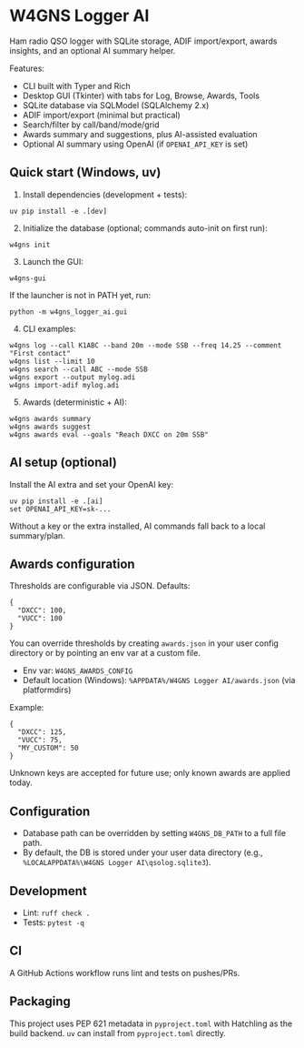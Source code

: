 # W4GNS Logger AI

Ham radio QSO logger with SQLite storage, ADIF import/export, awards insights, and an optional AI summary helper.

Features:
- CLI built with Typer and Rich
- Desktop GUI (Tkinter) with tabs for Log, Browse, Awards, Tools
- SQLite database via SQLModel (SQLAlchemy 2.x)
- ADIF import/export (minimal but practical)
- Search/filter by call/band/mode/grid
- Awards summary and suggestions, plus AI-assisted evaluation
- Optional AI summary using OpenAI (if `OPENAI_API_KEY` is set)

## Quick start (Windows, uv)

1) Install dependencies (development + tests):

```
uv pip install -e .[dev]
```

2) Initialize the database (optional; commands auto-init on first run):

```
w4gns init
```

3) Launch the GUI:

```
w4gns-gui
```

If the launcher is not in PATH yet, run:

```
python -m w4gns_logger_ai.gui
```

4) CLI examples:

```
w4gns log --call K1ABC --band 20m --mode SSB --freq 14.25 --comment "First contact"
w4gns list --limit 10
w4gns search --call ABC --mode SSB
w4gns export --output mylog.adi
w4gns import-adif mylog.adi
```

5) Awards (deterministic + AI):

```
w4gns awards summary
w4gns awards suggest
w4gns awards eval --goals "Reach DXCC on 20m SSB"
```

## AI setup (optional)

Install the AI extra and set your OpenAI key:

```
uv pip install -e .[ai]
set OPENAI_API_KEY=sk-...
```

Without a key or the extra installed, AI commands fall back to a local summary/plan.

## Awards configuration

Thresholds are configurable via JSON. Defaults:

```
{
  "DXCC": 100,
  "VUCC": 100
}
```

You can override thresholds by creating `awards.json` in your user config directory or by pointing an env var at a custom file.

- Env var: `W4GNS_AWARDS_CONFIG`
- Default location (Windows): `%APPDATA%/W4GNS Logger AI/awards.json` (via platformdirs)

Example:

```
{
  "DXCC": 125,
  "VUCC": 75,
  "MY_CUSTOM": 50
}
```

Unknown keys are accepted for future use; only known awards are applied today.

## Configuration

- Database path can be overridden by setting `W4GNS_DB_PATH` to a full file path.
- By default, the DB is stored under your user data directory (e.g., `%LOCALAPPDATA%\W4GNS Logger AI\qsolog.sqlite3`).

## Development

- Lint: `ruff check .`
- Tests: `pytest -q`

## CI

A GitHub Actions workflow runs lint and tests on pushes/PRs.

## Packaging

This project uses PEP 621 metadata in `pyproject.toml` with Hatchling as the build backend. `uv` can install from `pyproject.toml` directly.
